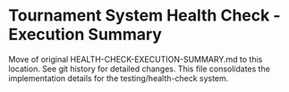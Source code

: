 # Tournament System Health Check - Execution Summary

Move of original HEALTH-CHECK-EXECUTION-SUMMARY.md to this location. See git history for detailed changes. This file consolidates the implementation details for the testing/health-check system.
